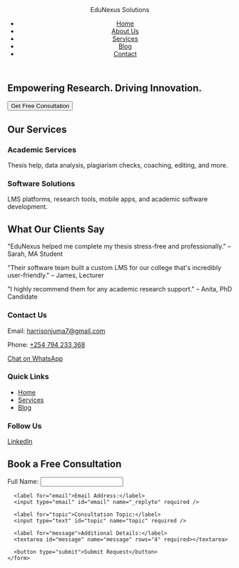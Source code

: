 <!DOCTYPE html>
<html lang="en">
<head>
  <meta charset="UTF-8" />
  <meta name="viewport" content="width=device-width, initial-scale=1.0" />
  <title>EduNexus Solutions</title>
  <link rel="stylesheet" href="styles.css" />
</head>
<body>
  <!-- Header -->
  <header>
    <div class="container nav-bar">
      <div class="logo">EduNexus Solutions</div>
      <nav>
        <ul>
          <li><a href="#">Home</a></li>
          <li><a href="#about">About Us</a></li>
          <li><a href="#services">Services</a></li>
          <li><a href="#blog">Blog</a></li>
          <li><a href="#contact">Contact</a></li>
        </ul>
      </nav>
    </div>
  </header>

  <!-- Hero Section -->
  <section class="hero">
    <div class="hero-content">
      <h1>Empowering Research. Driving Innovation.</h1>
      <button onclick="alert('Consultation form coming soon!')">Get Free Consultation</button>
    </div>
  </section>

  <!-- Services Section -->
  <section id="services" class="services">
    <div class="container">
      <h2>Our Services</h2>
      <div class="service-grid">
        <div class="service-card">
          <h3>Academic Services</h3>
          <p>Thesis help, data analysis, plagiarism checks, coaching, editing, and more.</p>
        </div>
        <div class="service-card">
          <h3>Software Solutions</h3>
          <p>LMS platforms, research tools, mobile apps, and academic software development.</p>
        </div>
      </div>
    </div>
  </section>

  <!-- Testimonials Section -->
  <section class="testimonials">
    <div class="container">
      <h2>What Our Clients Say</h2>
      <div class="testimonial">
        <p>"EduNexus helped me complete my thesis stress-free and professionally." – Sarah, MA Student</p>
      </div>
      <div class="testimonial">
        <p>"Their software team built a custom LMS for our college that's incredibly user-friendly." – James, Lecturer</p>
      </div>
      <div class="testimonial">
        <p>"I highly recommend them for any academic research support." – Anita, PhD Candidate</p>
      </div>
    </div>
  </section>

  <!-- Contact Section -->
  <footer id="contact">
    <div class="container footer">
      <div>
        <h3>Contact Us</h3>
        <p>Email: <a href="mailto:harrisonjuma7@gmail.com">harrisonjuma7@gmail.com</a></p>
        <p>Phone: <a href="tel:+254794233368">+254 794 233 368</a></p>
        <p><a href="https://wa.me/254794233368" target="_blank">Chat on WhatsApp</a></p>
      </div>
      <div>
        <h3>Quick Links</h3>
        <ul>
          <li><a href="#">Home</a></li>
          <li><a href="#services">Services</a></li>
          <li><a href="#blog">Blog</a></li>
        </ul>
      </div>
      <div>
        <h3>Follow Us</h3>
        <p><a href="https://www.linkedin.com/feed/" target="_blank">LinkedIn</a></p>
      </div>
    </div>
   <section id="consultation" class="consultation">
  <div class="container">
    <h2>Book a Free Consultation</h2>
    <form action="https://formspree.io/f/your-form-id" method="POST">
      <label for="name">Full Name:</label>
      <input type="text" id="name" name="name" required />

      <label for="email">Email Address:</label>
      <input type="email" id="email" name="_replyto" required />

      <label for="topic">Consultation Topic:</label>
      <input type="text" id="topic" name="topic" required />

      <label for="message">Additional Details:</label>
      <textarea id="message" name="message" rows="4" required></textarea>

      <button type="submit">Submit Request</button>
    </form>
  </div>
</section> 
  </footer>

  <script src="script.js"></script>
</body>
</html>
</html>
